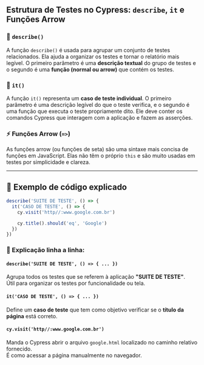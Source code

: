 ## Estrutura de Testes no Cypress: `describe`, `it` e Funções Arrow

### 🧩 `describe()`

A função `describe()` é usada para agrupar um conjunto de testes relacionados. Ela ajuda a organizar os testes e tornar o relatório mais legível. O primeiro parâmetro é uma **descrição textual** do grupo de testes e o segundo é uma **função (normal ou arrow)** que contém os testes.

### 🧪 `it()`

A função `it()` representa um **caso de teste individual**. O primeiro parâmetro é uma descrição legível do que o teste verifica, e o segundo é uma função que executa o teste propriamente dito. Ele deve conter os comandos Cypress que interagem com a aplicação e fazem as asserções.

### ⚡ Funções Arrow (`=>`)

As funções arrow (ou funções de seta) são uma sintaxe mais concisa de funções em JavaScript. Elas não têm o próprio `this` e são muito usadas em testes por simplicidade e clareza.

---

## 🧾 Exemplo de código explicado

```javascript
describe('SUITE DE TESTE', () => {
  it('CASO DE TESTE', () => {
    cy.visit('http//:www.google.com.br')

    cy.title().should('eq', 'Google')
  })
})
```
### 📘 Explicação linha a linha:

#### `describe('SUITE DE TESTE', () => { ... })`  
Agrupa todos os testes que se referem à aplicação **"SUITE DE TESTE"**.  
Útil para organizar os testes por funcionalidade ou tela.

#### `it('CASO DE TESTE', () => { ... })`  
Define um **caso de teste** que tem como objetivo verificar se o **título da página** está correto.

#### `cy.visit('http//:www.google.com.br')`  
Manda o Cypress abrir o arquivo `google.html` localizado no caminho relativo fornecido.  
É como acessar a página manualmente no navegador.



